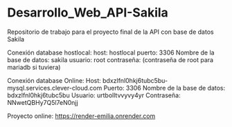 # Desarrollo_Web_API-Sakila
Repositorio de trabajo para el proyecto final de la API con base de datos Sakila

Conexión database hostlocal:
host: hostlocal
puerto: 3306
Nombre de la base de datos: sakila
usuario: root
contraseña: (contraseña de root para mariadb si tuviera)

Conexión database Online:
Host: bdxzlfnl0hkj6tubc5bu-mysql.services.clever-cloud.com
Puerto: 3306
Nombre de la base de datos: bdxzlfnl0hkj6tubc5bu
Usuario: urtbolltvvyvy4yr
Contraseña: NNwetQBHy7Q5l7eN0njj

Proyecto online: https://render-emilia.onrender.com
